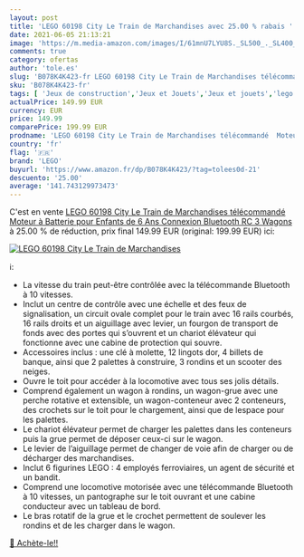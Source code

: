 ```yaml
---
layout: post
title: 'LEGO 60198 City Le Train de Marchandises avec 25.00 % rabais '
date: 2021-06-05 21:13:21
image: 'https://m.media-amazon.com/images/I/61mnU7LYU8S._SL500_._SL400_.jpg'
comments: true
category: ofertas
author: 'tole.es'
slug: 'B078K4K423-fr LEGO 60198 City Le Train de Marchandises télécommandé...'
sku: 'B078K4K423-fr'
tags: [ 'Jeux de construction','Jeux et Jouets','Jeux et jouets','lego', ]
actualPrice: 149.99 EUR
currency: EUR
price: 149.99
comparePrice: 199.99 EUR
prodname: 'LEGO 60198 City Le Train de Marchandises télécommandé  Moteur à Batterie pour Enfants de 6 Ans  Connexion Bluetooth RC  3 Wagons'
country: 'fr'
flag: '🇫🇷'
brand: 'LEGO'
buyurl: 'https://www.amazon.fr/dp/B078K4K423/?tag=tolees0d-21'
descuento: '25.00'
average: '141.743129973473'
---
```


C'est en vente [LEGO 60198 City Le Train de Marchandises télécommandé  Moteur à Batterie pour Enfants de 6 Ans  Connexion Bluetooth RC  3 Wagons](https://www.amazon.fr/dp/B078K4K423/?tag=tolees0d-21)  à  25.00 % de réduction, prix final  149.99 EUR (original: 199.99 EUR) ici:

[![LEGO 60198 City Le Train de Marchandises](https://m.media-amazon.com/images/I/61mnU7LYU8S._SL500_._SL400_.jpg)](https://www.amazon.fr/dp/B078K4K423/?tag=tolees0d-21)

ℹ️:

- La vitesse du train peut-être contrôlée avec la télécommande Bluetooth à 10 vitesses.
- Inclut un centre de contrôle avec une échelle et des feux de signalisation, un circuit ovale complet pour le train avec 16 rails courbés, 16 rails droits et un aiguillage avec levier, un fourgon de transport de fonds avec des portes qui s’ouvrent et un chariot élévateur qui fonctionne avec une cabine de protection qui souvre.
- Accessoires inclus : une clé à molette, 12 lingots dor, 4 billets de banque, ainsi que 2 palettes à construire, 3 rondins et un scooter des neiges.
- Ouvre le toit pour accéder à la locomotive avec tous ses jolis détails.
- Comprend également un wagon à rondins, un wagon-grue avec une perche rotative et extensible, un wagon-conteneur avec 2 conteneurs, des crochets sur le toit pour le chargement, ainsi que de lespace pour les palettes.
- Le chariot élévateur permet de charger les palettes dans les conteneurs puis la grue permet de déposer ceux-ci sur le wagon.
- Le levier de l’aiguillage permet de changer de voie afin de charger ou de décharger des marchandises.
- Inclut 6 figurines LEGO : 4 employés ferroviaires, un agent de sécurité et un bandit.
- Comprend une locomotive motorisée avec une télécommande Bluetooth à 10 vitesses, un pantographe sur le toit ouvrant et une cabine conducteur avec un tableau de bord.
- Le bras rotatif de la grue et le crochet permettent de soulever les rondins et de les charger dans le wagon.

[🛒 Achète-le!!](https://www.amazon.fr/dp/B078K4K423/?tag=tolees0d-21)
